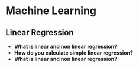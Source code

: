 # Machine Learning

## Linear Regression

- **What is linear and non linear regression?**
- **How do you calculate simple linear regression?**
- **What is linear and non linear regression?**

